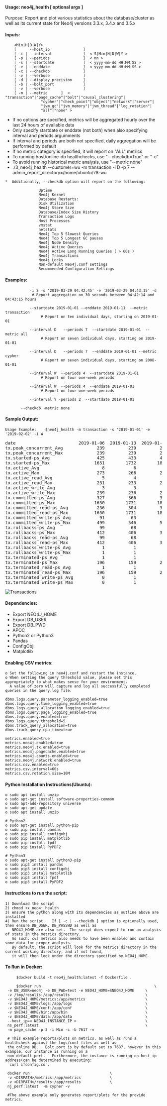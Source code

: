 

#### Usage:   neo4j_health [ optional args ]

Purpose: Report and plot various statistics about the database/cluster as well as its current state for 
         Neo4j versions 3.3.x, 3.4.x and 3.5.x 

#### Inputs:
```
	<Min|H|D|W|Y>
	[      --host_ip               ]
	[ -i | --interval              ]  < S|Min|H|D|W|Y >
	[ -p | --periods               ]  < nn >
	[ -s | --startdate             ]  < yyyy-mm-dd HH:MM:SS >
	[ -e | --enddate               ]  < yyyy-mm-dd HH:MM:SS >
	[ -c | --checkdb               ]  
	[ -v | --verbose               ]
	[ -d | --display_precision     ]
	[ -b | --bolt_port             ]
	[ -v | --verbose               ]
	[ -m | --metric      ]  < "transaction"|"page_cache"|"bolt"|"causal_clustering"|
				"cypher"|"check_point"|"object"|"network"|"server"|
				"jvm_gc"|"jvm_memory"|"jvm_thread"|"log_rotation"|
				"all"|"none" >
```

*  If no options are specified, metrics will be aggregated hourly over the last 24 hours of available data
*  Only specify startdate or enddate (not both) when also specifying interval and periods argumments
*  If interval and periods are both not specified, daily aggregation will be performed by default
*  If no metric category is specified, it will report on "ALL" metrics
*  To running host/online-db  healthchecks, use "--checkdb=True" or "-c"
*  To avoid running historical metric analysis, use "--metric none"
* ./3_neo4j_health --customer=wu -m transaction -i D -p 7 --admin_report_directory=/home/ubuntu/78-wu

``` 
*  Additionally, --checkdb option will report on the following:

               Uptime
               Neo4j Kernel
               Database Restarts:
               Disk Utilization
               Neo4j Store Size
               Database/Index Size History
               Transaction Logs
               Host Processes
               vmstat
               netstats
               Neo4j Top 5 Slowest Queries
               Neo4j Top 5 Longest GC pauses
               Neo4j Node Density
               Neo4j Active Queries
               Neo4j Active Long Running Queries ( > 60s )
               Neo4j Transactions
               Neo4j Locks
               Non-default Neo4j.conf settings
               Recommended Configuration Settings
```

#### Examples:
               
               -i S -s '2019-03-29 04:42:45' -e '2019-03-29 04:43:15' -d
	            # Report aggregation on 30 seconds between 04:42:14 and 04:43:15 hours 
		    
               --startdate 2019-01-01 --enddate 2019-01-11  --metric transaction
                    # Report on ten individual days, starting on 2019-01-01

               --interval D   --periods 7  --startdate 2019-01-01  --metric all
                    # Report on seven individual days, starting on 2019-01-01

               --interval D   --periods 7  --enddate 2019-01-01 --metric cypher
                    # Report on seven individual days, starting on 2008-01-01

               --interval W  --periods 4  --startdate 2019-01-01
                    # Report on four one-week periods

               --interval W  --periods 4  --enddate 2019-01-01
                    # Report on four one-week periods

               --interval Y -periods 2  --startdate 2018-01-01
	       
	       --checkdb -metric none
	       
	    
	       
	       

#### Sample Output: 

`Usage Example:    $neo4j_health -m transaction -s '2019-01-01' -e '2019-02-02' -i W`

<pre>
date                        2019-01-06  2019-01-13  2019-01-20  2019-01-27  2019-02-03
tx.peak_concurrent_Avg             239         239         239         239         239
tx.peak_concurrent_Max             239         239         239         239         239
tx.started-ps_Avg                  425         433         448         444         446
tx.started-ps_Max                 1651        1732        1802        1447        1376
tx.active_Avg                        8           6           7           7           8
tx.active_Max                      273         266         272         261         226
tx.active_read_Avg                   5           4           4           5           5
tx.active_read_Max                 231         233         216         220         203
tx.active_write_Avg                  3           3           3           3           4
tx.active_write_Max                239         236         245         237         226
tx.committed-ps_Avg                327         366         396         390         379
tx.committed-ps_Max               1650        1731        1800        1449        1374
tx.committed_read-ps_Avg           236         304         347         340         318
tx.committed_read-ps_Max          1650        1731        1800        1449        1374
tx.committed_write-ps_Avg           91          63          49          51          62
tx.committed_write-ps_Max          499         546         520         462         377
tx.rollbacks-ps_Avg                 99          68          53          55          67
tx.rollbacks-ps_Max                412         406         369         357         351
tx.rollbacks_read-ps_Avg            99          68          53          55          67
tx.rollbacks_read-ps_Max           412         406         369         357         351
tx.rollbacks_write-ps_Avg            1           1           1           1           1
tx.rollbacks_write-ps_Max            1           1           1          11           1
tx.terminated-ps_Avg                 1           1           1           1           1
tx.terminated-ps_Max               196         159         216         198         221
tx.terminated_read-ps_Avg            1           1           1           1           1
tx.terminated_read-ps_Max          196         159         216         198         221
tx.terminated_write-ps_Avg           0           1           1           1           1
tx.terminated_write-ps_Max           0           1           1           1           1
</pre>

![Transactions](https://github.com/amaddahi/neo4j_healthcheck/blob/master/plots/Transactions.png)


#### Dependencies:

* Export NEO4J_HOME
* Export DB_USER
* Export DB_PWD
* APOC
* Python2 or Python3
* Pandas     
* ConfigObj  
* Matplotlib 
	
#### Enabling CSV metrics:

	o Set the following in neo4j.conf and restart the instance.
	o When setting the query threshold value, please set this appropriately to what makes sense for your environment.   
	  A value of zero will capture and log all successfully completed queries in the query.log file.
	
	dbms.logs.query.parameter_logging_enabled=true
	dbms.logs.query.time_logging_enabled=true
	dbms.logs.query.allocation_logging_enabled=true
	dbms.logs.query.page_logging_enabled=true
	dbms.logs.query.enabled=true
	dbms.logs.query.threshold=5
	dbms.track_query_allocation=true
	dbms.track_query_cpu_time=true
	
	metrics.enabled=true
	metrics.neo4j.enabled=true
	metrics.neo4j.tx.enabled=true
	metrics.neo4j.pagecache.enabled=true
	metrics.neo4j.counts.enabled=true
	metrics.neo4j.network.enabled=true
	metrics.csv.enabled=true
	metrics.csv.interval=60s
	metrics.csv.rotation.size=10M
	


#### Python Installation Instructions(Ubuntu):

	o sudo apt install unzip
	o sudo apt-get install software-properties-common
	o sudo apt-add-repository universe
	o sudo apt-get update
	o sudo apt install unzip

	# Python2
	o sudo apt-get install python-pip
	o sudo pip install pandas
	o sudo pip install configobj
	o sudo pip install matplotlib
	o sudo pip install fpdf
	o sudo pip install PyPDF2

	# Python3
	o sudo apt-get install python3-pip
	o sudo pip3 install pandas
	o sudo pip3 install configobj
	o sudo pip3 install matplotlib
	o sudo pip3 install fpdf
	o sudo pip3 install PyPDF2


	 

#### Instructions to run the script:

	1) Download the script
	2) chmod +x neo4j_health
	3) ensure the python along with its dependencies as outline above are installed
	4) Run the script.   If [ -c | --checkdb ] option is optionally used, then ensure DB_USER, DB_PASSWD as well as
	   NEO4J_HOME are also set.  The script does expect to run an analysis of stats in the metrics directory. 
	   As such, cvs metrics also needs to have been enabled and contain some data for proper analysis.  
	   By default, the script will look for the metrics directory in the current working directory, and if not found, 
	   it will then look under the directory specified by NEO4j_HOME.
	   
#### To Run in Docker:

         $docker build -t neo4j_health:latest -f Dockerfile .
	 
         $docker run                                                   \
	 -e DB_USER=neo4j -e DB_PWD=test -e NEO4J_HOME=$NEO4J_HOME     \
	 -v /tmp/results:/app/results                                  \
	 -v $NEO4J_HOME/metrics:/app/metrics                           \
	 -v $NEO4J_HOME/logs:/app/logs                                 \
	 -v $NEO4J_HOME/conf:/app/conf                                 \
	 -v $NEO4J_HOME/bin:/app/bin                                   \
	 -v $NEO4J_HOME/data:/app/data                                 \
	 --host_ip=< NEO4J_INSTANCE_IP >                               \
	 ns_perf:latest                                                \
	 -m page_cache -p 3 -i Min -c -b 7617 -v 
	 
	 # This example reports/plots on metrics, as well as runs a healthcheck against the logs/conf files as well as
	 the online DB.   Bolt port is by default set to 7687, however in this example, our instance is running on a 
	 non-default port.   Furthermore, the instance is running on host_ip address(can be determined by executing: 
	 `curl ifconfig.co`.
	 
	 docker run                                    \
	 -v <DIRPATH>/metrics:/app/metrics             \
	 -v <DIRPATH>/results:/app/results             \
	 nj_perf:latest  -m cypher -v
	 
	 #The above example only generates report/plots for the provide metrics.

